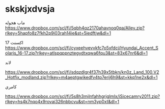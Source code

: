 # skskjxdvsja

ماب هجوله
https://www.dropbox.com/scl/fi/5qbh4qz2170ahavnoq0qa/Alley.zip?rlkey=5hapfo8z7fkh2p9i03rah14ie&st=5iedftjw&dl=1



اكسنت 17
https://www.dropbox.com/scl/fi/cyxeehvevvkfc7o5xfdcj/Hyundai_Accent_Solaris_16-17.zip?rlkey=atlspqppnztegydtxqwa6fqu3&st=83x67nr6&dl=1


لاند


https://www.dropbox.com/scl/fi/sdqzdlgr4f37h39x5tbkn/kn0z_Land_100.V2_Hotfix_modland.zip?rlkey=m4aeptgwikedfv4tp7erij6h9&st=kkq1ne2x&dl=1


كامري

https://www.dropbox.com/scl/fi/5s8h3mjlnfahhgrjglmlx/iSicecamry2011.zip?rlkey=hs4k7nqo4x9rovai326nbbcvu&st=nm3yp0xt&dl=1
